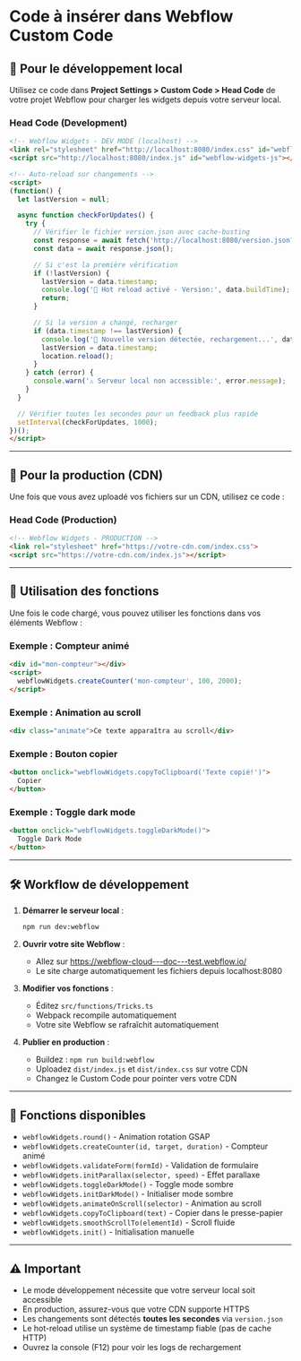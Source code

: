 # Code à insérer dans Webflow Custom Code

## 🎯 Pour le développement local

Utilisez ce code dans **Project Settings > Custom Code > Head Code** de votre projet Webflow pour charger les widgets depuis votre serveur local.

### Head Code (Development)

```html
<!-- Webflow Widgets - DEV MODE (localhost) -->
<link rel="stylesheet" href="http://localhost:8080/index.css" id="webflow-widgets-css">
<script src="http://localhost:8080/index.js" id="webflow-widgets-js"></script>

<!-- Auto-reload sur changements -->
<script>
(function() {
  let lastVersion = null;

  async function checkForUpdates() {
    try {
      // Vérifier le fichier version.json avec cache-busting
      const response = await fetch('http://localhost:8080/version.json?t=' + Date.now());
      const data = await response.json();

      // Si c'est la première vérification
      if (!lastVersion) {
        lastVersion = data.timestamp;
        console.log('🔄 Hot reload activé - Version:', data.buildTime);
        return;
      }

      // Si la version a changé, recharger
      if (data.timestamp !== lastVersion) {
        console.log('🔄 Nouvelle version détectée, rechargement...', data.buildTime);
        lastVersion = data.timestamp;
        location.reload();
      }
    } catch (error) {
      console.warn('⚠️ Serveur local non accessible:', error.message);
    }
  }

  // Vérifier toutes les secondes pour un feedback plus rapide
  setInterval(checkForUpdates, 1000);
})();
</script>
```

---

## 🚀 Pour la production (CDN)

Une fois que vous avez uploadé vos fichiers sur un CDN, utilisez ce code :

### Head Code (Production)

```html
<!-- Webflow Widgets - PRODUCTION -->
<link rel="stylesheet" href="https://votre-cdn.com/index.css">
<script src="https://votre-cdn.com/index.js"></script>
```

---

## 📝 Utilisation des fonctions

Une fois le code chargé, vous pouvez utiliser les fonctions dans vos éléments Webflow :

### Exemple : Compteur animé

```html
<div id="mon-compteur"></div>
<script>
  webflowWidgets.createCounter('mon-compteur', 100, 2000);
</script>
```

### Exemple : Animation au scroll

```html
<div class="animate">Ce texte apparaîtra au scroll</div>
```

### Exemple : Bouton copier

```html
<button onclick="webflowWidgets.copyToClipboard('Texte copié!')">
  Copier
</button>
```

### Exemple : Toggle dark mode

```html
<button onclick="webflowWidgets.toggleDarkMode()">
  Toggle Dark Mode
</button>
```

---

## 🛠️ Workflow de développement

1. **Démarrer le serveur local** :
   ```bash
   npm run dev:webflow
   ```

2. **Ouvrir votre site Webflow** :
   - Allez sur https://webflow-cloud---doc---test.webflow.io/
   - Le site charge automatiquement les fichiers depuis localhost:8080

3. **Modifier vos fonctions** :
   - Éditez `src/functions/Tricks.ts`
   - Webpack recompile automatiquement
   - Votre site Webflow se rafraîchit automatiquement

4. **Publier en production** :
   - Buildez : `npm run build:webflow`
   - Uploadez `dist/index.js` et `dist/index.css` sur votre CDN
   - Changez le Custom Code pour pointer vers votre CDN

---

## 🎨 Fonctions disponibles

- `webflowWidgets.round()` - Animation rotation GSAP
- `webflowWidgets.createCounter(id, target, duration)` - Compteur animé
- `webflowWidgets.validateForm(formId)` - Validation de formulaire
- `webflowWidgets.initParallax(selector, speed)` - Effet parallaxe
- `webflowWidgets.toggleDarkMode()` - Toggle mode sombre
- `webflowWidgets.initDarkMode()` - Initialiser mode sombre
- `webflowWidgets.animateOnScroll(selector)` - Animation au scroll
- `webflowWidgets.copyToClipboard(text)` - Copier dans le presse-papier
- `webflowWidgets.smoothScrollTo(elementId)` - Scroll fluide
- `webflowWidgets.init()` - Initialisation manuelle

---

## ⚠️ Important

- Le mode développement nécessite que votre serveur local soit accessible
- En production, assurez-vous que votre CDN supporte HTTPS
- Les changements sont détectés **toutes les secondes** via `version.json`
- Le hot-reload utilise un système de timestamp fiable (pas de cache HTTP)
- Ouvrez la console (F12) pour voir les logs de rechargement
